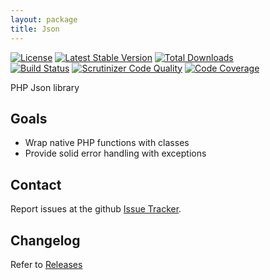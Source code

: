 ```yaml
---
layout: package
title: Json
---
```


[![License](https://img.shields.io/github/license/phootwork/json.svg?style=flat-square)](https://packagist.org/packages/phootwork/json)
[![Latest Stable Version](https://img.shields.io/packagist/v/phootwork/json.svg?style=flat-square)](https://packagist.org/packages/phootwork/json)
[![Total Downloads](https://img.shields.io/packagist/dt/phootwork/json.svg?style=flat-square&colorB=007ec6)](https://packagist.org/packages/phootwork/json)<br>
[![Build Status](https://img.shields.io/scrutinizer/build/g/phootwork/json.svg?style=flat-square)](https://travis-ci.org/phootwork/json)
[![Scrutinizer Code Quality](https://img.shields.io/scrutinizer/g/phootwork/json.svg?style=flat-square)](https://scrutinizer-ci.com/g/phootwork/json)
[![Code Coverage](https://img.shields.io/scrutinizer/coverage/g/phootwork/json.svg?style=flat-square)](https://scrutinizer-ci.com/g/phootwork/json)

PHP Json library

## Goals

- Wrap native PHP functions with classes
- Provide solid error handling with exceptions

## Contact

Report issues at the github [Issue Tracker](https://github.com/phootwork/json/issues).

## Changelog

Refer to [Releases](https://github.com/phootwork/json/releases)

